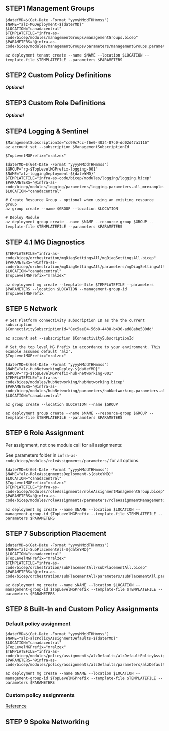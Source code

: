 ## STEP1 Management Groups

```
$dateYMD=$(Get-Date -Format "yyyyMMddTHHmmss")
$NAME="alz-MGDeployment-${dateYMD}"
$LOCATION="canadacentral"
$TEMPLATEFILE="infra-as-code/bicep/modules/managementGroups/managementGroups.bicep"
$PARAMETERS="@infra-as-code/bicep/modules/managementGroups/parameters/managementGroups.parameters.all_mrexample.json"

az deployment tenant create --name $NAME --location $LOCATION --template-file $TEMPLATEFILE --parameters $PARAMETERS
```

## STEP2 Custom Policy Definitions

***Optional***

## STEP3 Custom Role Definitions

***Optional***



## STEP4 Logging & Sentinel

```
$ManagementSubscriptionId="cc99c7cc-f6e0-4034-87c0-dd02d47a1116"
az account set --subscription $ManagementSubscriptionId

$TopLevelMGPrefix="mralzex"

$dateYMD=$(Get-Date -Format "yyyyMMddTHHmmss")
$GROUP="rg-$TopLevelMGPrefix-logging-001"
$NAME="alz-loggingDeployment-${dateYMD}"
$TEMPLATEFILE="infra-as-code/bicep/modules/logging/logging.bicep"
$PARAMETERS="@infra-as-code/bicep/modules/logging/parameters/logging.parameters.all_mrexample.json"
$LOCATION="canadacentral"

# Create Resource Group - optional when using an existing resource group
az group create --name $GROUP --location $LOCATION

# Deploy Module
az deployment group create --name $NAME --resource-group $GROUP --template-file $TEMPLATEFILE --parameters $PARAMETERS
```

## STEP 4.1 MG Diagnostics

```
$TEMPLATEFILE="infra-as-code/bicep/orchestration/mgDiagSettingsAll/mgDiagSettingsAll.bicep"
$PARAMETERS="@infra-as-code/bicep/orchestration/mgDiagSettingsAll/parameters/mgDiagSettingsAll.parameters.all_mrexample.json"
$LOCATION="canadacentral"
$TopLevelMGPrefix="mralzex"

az deployment mg create --template-file $TEMPLATEFILE --parameters $PARAMETERS --location $LOCATION --management-group-id $TopLevelMGPrefix
```

## STEP 5 Network

```
# Set Platform connectivity subscription ID as the the current subscription
$ConnectivitySubscriptionId="8ec5ae04-56b8-4438-b436-ad88abe580dd"

az account set --subscription $ConnectivitySubscriptionId

# Set the top level MG Prefix in accordance to your environment. This example assumes default 'alz'.
$TopLevelMGPrefix="mralzex"

$dateYMD=$(Get-Date -Format "yyyyMMddTHHmmss")
$NAME="alz-HubNetworkingDeploy-${dateYMD}"
$GROUP="rg-$TopLevelMGPrefix-hub-networking-001"
$TEMPLATEFILE="infra-as-code/bicep/modules/hubNetworking/hubNetworking.bicep"
$PARAMETERS="@infra-as-code/bicep/modules/hubNetworking/parameters/hubNetworking.parameters.all_mrexample.json"
$LOCATION="canadacentral"

az group create --location $LOCATION --name $GROUP

az deployment group create --name $NAME --resource-group $GROUP --template-file $TEMPLATEFILE --parameters $PARAMETERS

```

## STEP 6 Role Assignment 

Per assignment, not one module call for all assignments:

See parameters folder in `infra-as-code/bicep/modules/roleAssignments/parameters/` for all options.

```
$dateYMD=$(Get-Date -Format "yyyyMMddTHHmmss")
$NAME="alz-RoleAssignmentsDeployment-${dateYMD}"
$LOCATION="canadacentral"
$TopLevelMGPrefix="mralzex"
$TEMPLATEFILE="infra-as-code/bicep/modules/roleAssignments/roleAssignmentManagementGroup.bicep"
$PARAMETERS="@infra-as-code/bicep/modules/roleAssignments/parameters/roleAssignmentManagementGroup.servicePrincipal.parameters.all.json"

az deployment mg create --name $NAME --location $LOCATION --management-group-id $TopLevelMGPrefix --template-file $TEMPLATEFILE --parameters $PARAMETERS
```

## STEP 7 Subscription Placement

```
$dateYMD=$(Get-Date -Format "yyyyMMddTHHmmss")
$NAME="alz-SubPlacementAll-${dateYMD}"
$LOCATION="canadacentral"
$TopLevelMGPrefix="mralzex"
$TEMPLATEFILE="infra-as-code/bicep/orchestration/subPlacementAll/subPlacementAll.bicep"
$PARAMETERS="@infra-as-code/bicep/orchestration/subPlacementAll/parameters/subPlacementAll.parameters.all_mrexample.json"

az deployment mg create --name $NAME --location $LOCATION --management-group-id $TopLevelMGPrefix --template-file $TEMPLATEFILE --parameters $PARAMETERS
```

## STEP 8 Built-In and Custom Policy Assignments

### Default policy assignment

```
$dateYMD=$(Get-Date -Format "yyyyMMddTHHmmss")
$NAME="alz-alzPolicyAssignmentDefaults-${dateYMD}"
$LOCATION="canadacentral"
$TopLevelMGPrefix="mralzex"
$TEMPLATEFILE="infra-as-code/bicep/modules/policy/assignments/alzDefaults/alzDefaultPolicyAssignments.bicep"
$PARAMETERS="@infra-as-code/bicep/modules/policy/assignments/alzDefaults/parameters/alzDefaultPolicyAssignments.parameters.all_mrexample.json"

az deployment mg create --name $NAME --location $LOCATION --management-group-id $TopLevelMGPrefix --template-file $TEMPLATEFILE --parameters $PARAMETERS
```

### Custom policy assignments 

[Reference](https://github.com/Azure/ALZ-Bicep/tree/main/infra-as-code/bicep/modules/policy/assignments)

## STEP 9 Spoke Networking

